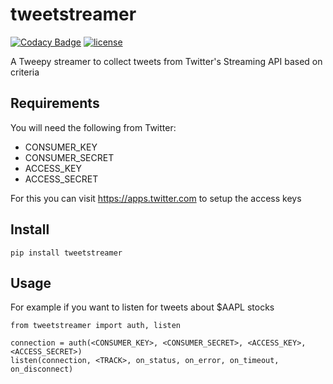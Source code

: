 # tweetstreamer

[![Codacy Badge](https://api.codacy.com/project/badge/Grade/a3fbed333f5e4d43b6be56a000ea42ca)](https://www.codacy.com/app/suddir/tweetstreamer?utm_source=github.com&amp;utm_medium=referral&amp;utm_content=suddi/tweetstreamer&amp;utm_campaign=Badge_Grade)
[![license](https://img.shields.io/github/license/suddi/tweetstreamer.svg?maxAge=2592000)](https://github.com/suddi/tweetstreamer)

A Tweepy streamer to collect tweets from Twitter's Streaming API based on criteria

## Requirements

You will need the following from Twitter:

* CONSUMER_KEY
* CONSUMER_SECRET
* ACCESS_KEY
* ACCESS_SECRET

For this you can visit https://apps.twitter.com to setup the access keys

## Install

````
pip install tweetstreamer
````

## Usage

For example if you want to listen for tweets about $AAPL stocks

````
from tweetstreamer import auth, listen

connection = auth(<CONSUMER_KEY>, <CONSUMER_SECRET>, <ACCESS_KEY>, <ACCESS_SECRET>)
listen(connection, <TRACK>, on_status, on_error, on_timeout, on_disconnect)
````
